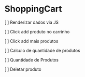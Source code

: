 # ShoppingCart
[ ] Renderizar dados via JS

[ ] Click add produto no carrinho

[ ] Click add mais produtos

[ ] Calculo de quantidade de produtos

[ ] Quantidade de Produtos

[ ] Deletar produto


